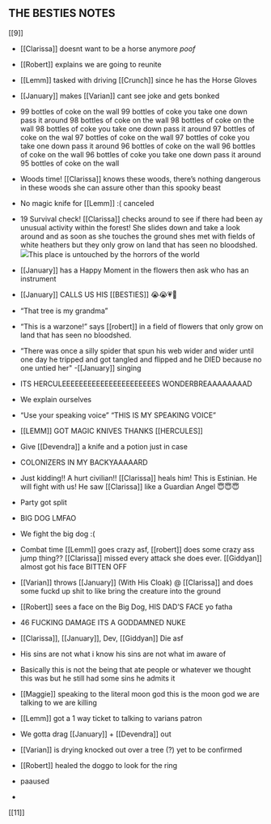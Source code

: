 ## THE BESTIES NOTES

[[9]]

-   [[Clarissa]] doesnt want to be a horse anymore *poof*
    
-   [[Robert]] explains we are going to reunite
    
-   [[Lemm]] tasked with driving [[Crunch]] since he has the Horse Gloves
    
-   [[January]] makes [[Varian]] cant see joke and gets bonked
    
-   99 bottles of coke on the wall 99 bottles of coke you take one down pass it around 98 bottles of coke on the wall 98 bottles of coke on the wall 98 bottles of coke you take one down pass it around 97 bottles of coke on the wal 97 bottles of coke on the wall 97 bottles of coke you take one down pass it around 96 bottles of coke on the wall 96 bottles of coke on the wall 96 bottles of coke you take one down pass it around 95 bottles of coke on the wall
    
-   Woods time! [[Clarissa]] knows these woods, there’s nothing dangerous in these woods she can assure other than this spooky beast
    
-   No magic knife for [[Lemm]] :( canceled
    
-   19 Survival check! [[Clarissa]] checks around to see if there had been ay unusual activity within the forest! She slides down and take a look around and as soon as she touches the ground shes met with fields of white heathers but they only grow on land that has seen no bloodshed. ![](https://lh4.googleusercontent.com/Erlx5_8JxtihCaW1zJb-T1PwjFLHVJs1cV-8VzFuCEvocph3XhmscHLEyj4CXeOt4qcSXkKIvQBRy99kyqVexxeF__8WT3U6EsZW6Tr1XKdls_fu49Gg7ZNvrZSK-HofjEohrJHJZTvv85QtdQ)This place is untouched by the horrors of the world
    
-   [[January]] has a Happy Moment in the flowers then ask who has an instrument
    
-   [[January]] CALLS US HIS [[BESTIES]] 😭😭💗💛
    
-   “That tree is my grandma”
    
-   “This is a warzone!” says [[robert]] in a field of flowers that only grow on land that has seen no bloodshed.
    
-   “There was once a silly spider that spun his web wider and wider until one day he tripped and got tangled and flipped and he DIED because no one untied her" -[[January]] singing
    
-   ITS HERCULEEEEEEEEEEEEEEEEEEEEEES WONDERBREAAAAAAAAD
    
-   We explain ourselves
    
-   “Use your speaking voice” “THIS IS MY SPEAKING VOICE”
    
-   [[LEMM]] GOT MAGIC KNIVES THANKS [[HERCULES]]
    
-   Give [[Devendra]] a knife and a potion just in case
    
-   COLONIZERS IN MY BACKYAAAAARD
    
-   Just kidding!! A hurt civilian!! [[Clarissa]] heals him! This is Estinian. He will fight with us! He saw [[Clarissa]] like a Guardian Angel 😇😇😇
    
-   Party got split
    
-   BIG DOG LMFAO
    
-   We fight the big dog :(
    
-   Combat time [[Lemm]] goes crazy asf, [[robert]] does some crazy ass jump thing?? [[Clarissa]] missed every attack she does ever. [[Giddyan]] almost got his face BITTEN OFF
    
-   [[Varian]] throws [[January]] (With His Cloak) @ [[Clarissa]] and does some fuckd up shit to like bring the creature into the ground
    
-   [[Robert]] sees a face on the Big Dog, HIS DAD’S FACE yo fatha 
    
-   46 FUCKING DAMAGE ITS A GODDAMNED NUKE
    
-   [[Clarissa]], [[January]], Dev, [[Giddyan]] Die asf
    
-   His sins are not what i know his sins are not what im aware of
    
-   Basically this is not the being that ate people or whatever we thought this was but he still had some sins he admits it
    
-   [[Maggie]] speaking to the literal moon god this is the moon god we are talking to we are killing 
    
-   [[Lemm]] got a 1 way ticket to talking to varians patron
    
-   We gotta drag [[January]] + [[Devendra]] out
    
-   [[Varian]] is drying knocked out over a tree (?) yet to be confirmed
    
-   [[Robert]] healed the doggo to look for the ring 
    
-   paaused
    
-     
    
[[11]]